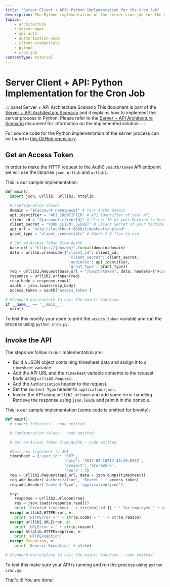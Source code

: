 ```yaml
---
title: "Server Client + API: Python Implementation for the Cron Job"
description: The Python implementation of the server cron job for the Server Client + API architecture scenario
topics:
    - architecture
    - server-apps
    - api-auth
    - authorization-code
    - client-credentials
    - python
    - cron-job
contentType: tutorial
---
```


# Server Client + API: Python Implementation for the Cron Job

::: panel Server + API Architecture Scenario
This document is part of the [Server + API Architecture Scenario](/architecture-scenarios/application/server-api) and it explains how to implement the server process in Python. Please refer to the [Server + API Architecture Scenario](/architecture-scenarios/application/server-api) document for information on the implemented solution.
:::

Full source code for the Python implementation of the server process can be found in [this GitHub repository](https://github.com/auth0-samples/auth0-pnp-exampleco-timesheets/tree/master/timesheets-cron/python).

## Get an Access Token

In order to make the HTTP request to the Auth0 `/oauth/token` API endpoint we will use the libraries `json`, `urllib` and `urllib2`.

This is our sample implementation:

```python
def main():
  import json, urllib, urllib2, httplib

  # Configuration Values
  domain = "${account.namespace}" # Your Auth0 Domain
  api_identifier = "API_IDENTIFIER" # API Identifier of your API
  client_id = "${account.clientId}" # Client ID of your Machine to Machine Application
  client_secret = "YOUR_CLIENT_SECRET" # Client Secret of your Machine to Machine Application
  api_url = "http://localhost:8080/timesheets/upload"
  grant_type = "client_credentials" # OAuth 2.0 flow to use

  # Get an Access Token from Auth0
  base_url = "https://{domain}".format(domain=domain)
  data = urllib.urlencode({'client_id': client_id,
                            'client_secret': client_secret,
                            'audience': api_identifier,
                            'grant_type': grant_type})
  req = urllib2.Request(base_url + "/oauth/token", data, headers={"Accept": "application/json"})
  response = urllib2.urlopen(req)
  resp_body = response.read()
  oauth = json.loads(resp_body)
  access_token = oauth['access_token']

# Standard boilerplate to call the main() function.
if __name__ == '__main__':
  main()
```

To test this modify your code to print the `access_token` variable and run the process using `python cron.py`.

## Invoke the API

The steps we follow in our implementation are:
- Build a JSON object containing timesheet data and assign it to a `timesheet` variable.
- Add the API URL and the `timesheet` variable contents to the request body using `urllib2.Request`.
- Add the `Authorization` header to the request.
- Set the `Content-Type` header to `application/json`.
- Invoke the API using `urllib2.urlopen` and add some error handling.
Retrieve the response using `json.loads` and print it in the console.

This is our sample implementation (some code is omitted for brevity):

```python
def main():
  # import libraries - code omitted

  # Configuration Values - code omitted

  # Get an Access Token from Auth0 - code omitted

  #Post new timesheet to API
  timesheet = {'user_id': '007',
                          'date': '2017-05-10T17:40:20.095Z',
                          'project': 'StoreZero',
                          'hours': 5}
  req = urllib2.Request(api_url, data = json.dumps(timesheet))
  req.add_header('Authorization', 'Bearer ' + access_token)
  req.add_header('Content-Type', 'application/json')

  try:
    response = urllib2.urlopen(req)
    res = json.loads(response.read())
    print 'Created timesheet ' + str(res['id']) + ' for employee ' + str(res['user_id'])
  except urllib2.HTTPError, e:
    print 'HTTPError = ' + str(e.code) + ' ' + str(e.reason)
  except urllib2.URLError, e:
    print 'URLError = ' + str(e.reason)
  except httplib.HTTPException, e:
    print 'HTTPException'
  except Exception, e:
    print 'Generic Exception' + str(e)

# Standard boilerplate to call the main() function - code omitted
```

To test this make sure your API is running and run the process using `python cron.py`.

That's it! You are done!

